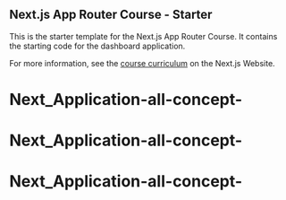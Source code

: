 ## Next.js App Router Course - Starter

This is the starter template for the Next.js App Router Course. It contains the starting code for the dashboard application.

For more information, see the [course curriculum](https://nextjs.org/learn) on the Next.js Website.
# Next_Application-all-concept-
# Next_Application-all-concept-
# Next_Application-all-concept-



<!-- To recap, you've done a few things to optimize data fetching in your application:

    Created a database in the same region as your application code to reduce latency between your server and database.

    Fetched data on the server with React Server Components. This allows you to keep expensive data fetches and logic on the server, reduces the client-side JavaScript bundle, and prevents your database secrets from being exposed to the client.

    Used SQL to only fetch the data you needed, reducing the amount of data transferred for each request and the amount of JavaScript needed to transform the data in-memory.

    Parallelize data fetching with JavaScript - where it made sense to do so.

    Implemented Streaming to prevent slow data requests from blocking your whole page, and to allow the user to start interacting with the UI without waiting for everything to load.

    Move data fetching down to the components that need it, thus isolating which parts of your routes should be dynamic. -->
